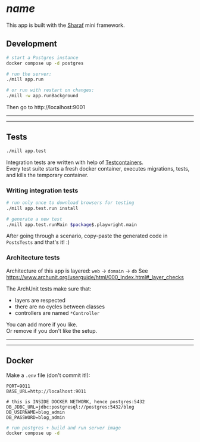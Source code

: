 # $name$

This app is built with the [Sharaf](https://github.com/sake92/sharaf) mini framework.


## Development

```sh
# start a Postgres instance
docker compose up -d postgres

# run the server:
./mill app.run

# or run with restart on changes:
./mill -w app.runBackground
```

Then go to http://localhost:9001


---
---

## Tests

```sh
./mill app.test
```

Integration tests are written with help of [Testcontainers](https://testcontainers.com/guides/getting-started-with-testcontainers-for-java/).  
Every test suite starts a fresh docker container, executes migrations, tests, and kills the temporary container.  

### Writing integration tests
```sh
# run only once to download browsers for testing
./mill app.test.run install

# generate a new test
./mill app.test.runMain $package$.playwright.main
```
After going through a scenario, copy-paste the generated code in `PostsTests` and that's it! :)

### Architecture tests

Architecture of this app is layered: `web` -> `domain` -> `db`
See https://www.archunit.org/userguide/html/000_Index.html#_layer_checks

The ArchUnit tests make sure that:
- layers are respected
- there are no cycles between classes
- controllers are named `*Controller`

You can add more if you like.  
Or remove if you don't like the setup.


---
---

## Docker

Make a `.env` file (don't commit it!):
```
PORT=9011
BASE_URL=http://localhost:9011

# this is INSIDE DOCKER NETWORK, hence postgres:5432
DB_JDBC_URL=jdbc:postgresql://postgres:5432/blog
DB_USERNAME=blog_admin
DB_PASSWORD=blog_admin
```

```sh
# run postgres + build and run server image
docker compose up -d
```


